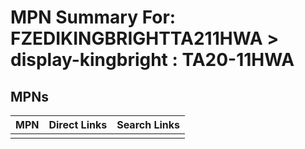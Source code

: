 



# MPN Summary For: FZEDIKINGBRIGHTTA211HWA > display-kingbright : TA20-11HWA

## MPNs
  

|MPN|Direct Links|Search Links|
| :--- | :--- | :--- |
||||
